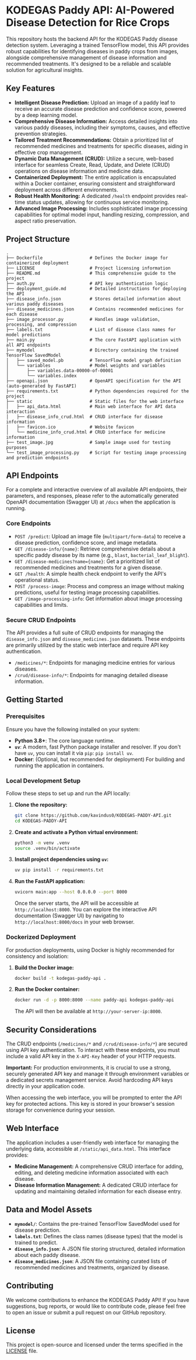 # KODEGAS Paddy API: AI-Powered Disease Detection for Rice Crops

This repository hosts the backend API for the KODEGAS Paddy disease detection system. Leveraging a trained TensorFlow model, this API provides robust capabilities for identifying diseases in paddy crops from images, alongside comprehensive management of disease information and recommended treatments. It's designed to be a reliable and scalable solution for agricultural insights.

## Key Features

-   **Intelligent Disease Prediction:** Upload an image of a paddy leaf to receive an accurate disease prediction and confidence score, powered by a deep learning model.
-   **Comprehensive Disease Information:** Access detailed insights into various paddy diseases, including their symptoms, causes, and effective prevention strategies.
-   **Tailored Treatment Recommendations:** Obtain a prioritized list of recommended medicines and treatments for specific diseases, aiding in effective crop management.
-   **Dynamic Data Management (CRUD):** Utilize a secure, web-based interface for seamless Create, Read, Update, and Delete (CRUD) operations on disease information and medicine data.
-   **Containerized Deployment:** The entire application is encapsulated within a Docker container, ensuring consistent and straightforward deployment across different environments.
-   **Robust Health Monitoring:** A dedicated `/health` endpoint provides real-time status updates, allowing for continuous service monitoring.
-   **Advanced Image Processing:** Includes sophisticated image processing capabilities for optimal model input, handling resizing, compression, and aspect ratio preservation.

## Project Structure

```
.
├── Dockerfile                  # Defines the Docker image for containerized deployment
├── LICENSE                     # Project licensing information
├── README.md                   # This comprehensive guide to the project
├── auth.py                     # API key authentication logic
├── deployment_guide.md         # Detailed instructions for deploying the API
├── disease_info.json           # Stores detailed information about various paddy diseases
├── disease_medicines.json      # Contains recommended medicines for each disease
├── image_processor.py          # Handles image validation, processing, and compression
├── labels.txt                  # List of disease class names for model predictions
├── main.py                     # The core FastAPI application with all API endpoints
├── mymodel                     # Directory containing the trained TensorFlow SavedModel
│   ├── saved_model.pb          # TensorFlow model graph definition
│   └── variables               # Model weights and variables
│       ├── variables.data-00000-of-00001
│       └── variables.index
├── openapi.json                # OpenAPI specification for the API (auto-generated by FastAPI)
├── requirements.txt            # Python dependencies required for the project
├── static                      # Static files for the web interface
│   ├── api_data.html           # Main web interface for API data interaction
│   ├── disease_info_crud.html  # CRUD interface for disease information
│   ├── favicon.ico             # Website favicon
│   └── medicine_info_crud.html # CRUD interface for medicine information
├── test_image.jpg              # Sample image used for testing purposes
└── test_image_processing.py    # Script for testing image processing and prediction endpoints
```

## API Endpoints

For a complete and interactive overview of all available API endpoints, their parameters, and responses, please refer to the automatically generated OpenAPI documentation (Swagger UI) at `/docs` when the application is running.

### Core Endpoints

-   `POST /predict`: Upload an image file (`multipart/form-data`) to receive a disease prediction, confidence score, and image metadata.
-   `GET /disease-info/{name}`: Retrieve comprehensive details about a specific paddy disease by its name (e.g., `blast`, `bacterial_leaf_blight`).
-   `GET /disease-medicines?name={name}`: Get a prioritized list of recommended medicines and treatments for a given disease.
-   `GET /health`: A simple health check endpoint to verify the API's operational status.
-   `POST /process-image`: Process and compress an image without making predictions, useful for testing image processing capabilities.
-   `GET /image-processing-info`: Get information about image processing capabilities and limits.

### Secure CRUD Endpoints

The API provides a full suite of CRUD endpoints for managing the `disease_info.json` and `disease_medicines.json` datasets. These endpoints are primarily utilized by the static web interface and require API key authentication.

-   `/medicines/*`: Endpoints for managing medicine entries for various diseases.
-   `/crud/disease-info/*`: Endpoints for managing detailed disease information.

## Getting Started

### Prerequisites

Ensure you have the following installed on your system:

-   **Python 3.8+**: The core language runtime.
-   **`uv`**: A modern, fast Python package installer and resolver. If you don't have `uv`, you can install it via `pip`: `pip install uv`.
-   **Docker**: (Optional, but recommended for deployment) For building and running the application in containers.

### Local Development Setup

Follow these steps to set up and run the API locally:

1.  **Clone the repository:**

    ```bash
    git clone https://github.com/kavindus0/KODEGAS-PADDY-API.git
    cd KODEGAS-PADDY-API
    ```

2.  **Create and activate a Python virtual environment:**

    ```bash
    python3 -m venv .venv
    source .venv/bin/activate
    ```

3.  **Install project dependencies using `uv`:**

    ```bash
    uv pip install -r requirements.txt
    ```

4.  **Run the FastAPI application:**

    ```bash
    uvicorn main:app --host 0.0.0.0 --port 8000
    ```

    Once the server starts, the API will be accessible at `http://localhost:8000`. You can explore the interactive API documentation (Swagger UI) by navigating to `http://localhost:8000/docs` in your web browser.

### Dockerized Deployment

For production deployments, using Docker is highly recommended for consistency and isolation:

1.  **Build the Docker image:**

    ```bash
    docker build -t kodegas-paddy-api .
    ```

2.  **Run the Docker container:**

    ```bash
    docker run -d -p 8000:8000 --name paddy-api kodegas-paddy-api
    ```

    The API will then be available at `http://your-server-ip:8000`.

## Security Considerations

The CRUD endpoints (`/medicines/*` and `/crud/disease-info/*`) are secured using API key authentication. To interact with these endpoints, you must include a valid API key in the `X-API-Key` header of your HTTP requests.

**Important:** For production environments, it is crucial to use a strong, securely generated API key and manage it through environment variables or a dedicated secrets management service. Avoid hardcoding API keys directly in your application code.

When accessing the web interface, you will be prompted to enter the API key for protected actions. This key is stored in your browser's session storage for convenience during your session.

## Web Interface

The application includes a user-friendly web interface for managing the underlying data, accessible at `/static/api_data.html`. This interface provides:

-   **Medicine Management:** A comprehensive CRUD interface for adding, editing, and deleting medicine information associated with each disease.
-   **Disease Information Management:** A dedicated CRUD interface for updating and maintaining detailed information for each disease entry.

## Data and Model Assets

-   **`mymodel/`**: Contains the pre-trained TensorFlow SavedModel used for disease prediction.
-   **`labels.txt`**: Defines the class names (disease types) that the model is trained to predict.
-   **`disease_info.json`**: A JSON file storing structured, detailed information about each paddy disease.
-   **`disease_medicines.json`**: A JSON file containing curated lists of recommended medicines and treatments, organized by disease.

## Contributing

We welcome contributions to enhance the KODEGAS Paddy API! If you have suggestions, bug reports, or would like to contribute code, please feel free to open an issue or submit a pull request on our GitHub repository.

## License

This project is open-source and licensed under the terms specified in the [LICENSE](LICENSE) file.
